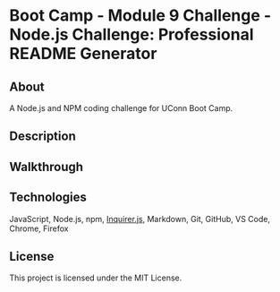 # Boot Camp - Module 9 Challenge - Node.js Challenge: Professional README Generator

## About

A Node.js and NPM coding challenge for UConn Boot Camp.

## Description

## Walkthrough

## Technologies

JavaScript, Node.js, npm, [Inquirer.js](https://www.npmjs.com/package/inquirer/v/8.2.4#methods), Markdown, Git, GitHub, VS Code, Chrome, Firefox

## License

This project is licensed under the MIT License.
